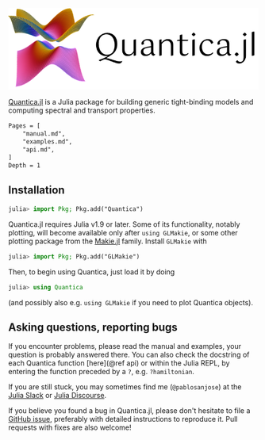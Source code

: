 ![Quantica.jl logo](assets/banner.png)

[Quantica.jl](https://github.com/pablosanjose/Quantica.jl/) is a Julia package for building generic tight-binding models and computing spectral and transport properties.

```@contents
Pages = [
    "manual.md",
    "examples.md",
    "api.md",
]
Depth = 1
```

## Installation

```julia
julia> import Pkg; Pkg.add("Quantica")
```

Quantica.jl requires Julia v1.9 or later. Some of its functionality, notably plotting, will become available only after `using GLMakie`, or some other plotting package from the [Makie.jl](https://docs.makie.org/stable/) family. Install `GLMakie` with
```julia
julia> import Pkg; Pkg.add("GLMakie")
```

Then, to begin using Quantica, just load it by doing
```julia
julia> using Quantica
```
(and possibly also e.g. `using GLMakie` if you need to plot Quantica objects).

## Asking questions, reporting bugs

If you encounter problems, please read the manual and examples, your question is probably answered there. You can also check the docstring of each Quantica function [here](@ref api) or within the Julia REPL, by entering the function preceded by a `?`, e.g. `?hamiltonian`.

If you are still stuck, you may sometimes find me (`@pablosanjose`) at the [Julia Slack](https://julialang.slack.com) or [Julia Discourse](https://discourse.julialang.org).

If you believe you found a bug in Quantica.jl, please don't hesitate to file a [GitHub issue](https://github.com/pablosanjose/Quantica.jl/issues), preferably with detailed instructions to reproduce it. Pull requests with fixes are also welcome!
